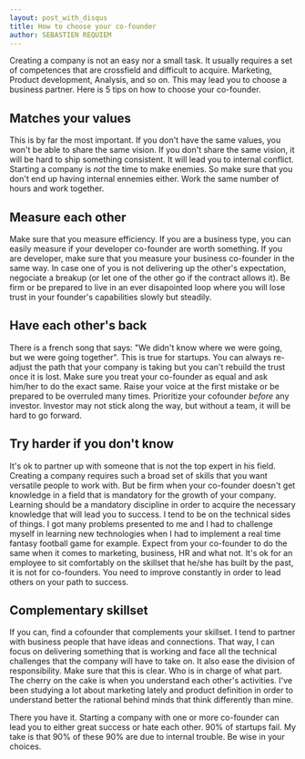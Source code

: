 ```yaml
---
layout: post_with_disqus
title: How to choose your co-founder
author: SEBASTIEN REQUIEM
---
```


<p class="intro">Creating a company is not an easy nor a small task. It usually requires a set of competences that are crossfield and difficult to acquire. Marketing, Product development, Analysis, and so on. This may lead you to choose a business partner. Here is 5 tips on how to choose your co-founder.</p>

## Matches your values ##
This is by far the most important. If you don't have the same values, you won't be able to share the same vision. If you don't share the same vision, it will be hard to ship something consistent. It will lead you to internal conflict. Starting a company is *not* the time to make enemies. So make sure that you don't end up having internal ennemies either. Work the same number of hours and work together.

## Measure each other ##
Make sure that you measure efficiency. If you are a business type, you can easily measure if your developer co-founder are worth something. If you are developer, make sure that you measure your business co-founder in the same way. In case one of you is not delivering up the other's expectation, negociate a breakup (or let one of the other go if the contract allows it). Be firm or be prepared to live in an ever disapointed loop where you will lose trust in your founder's capabilities slowly but steadily.

## Have each other's back ##
There is a french song that says: "We didn't know where we were going, but we were going together". This is true for startups. You can always re-adjust the path that your company is taking but you can't rebuild the trust once it is lost. Make sure you treat your co-founder as equal and ask him/her to do the exact same. Raise your voice at the first mistake or be prepared to be overruled many times. Prioritize your cofounder *before* any investor. Investor may not stick along the way, but without a team, it will be hard to go forward.

## Try harder if you don't know ##
It's ok to partner up with someone that is not the top expert in his field. Creating a company requires such a broad set of skills that you want versatile people to work with. But be firm when your co-founder doesn't get knowledge in a field that is mandatory for the growth of your company. Learning should be a mandatory 
discipline in order to acquire the necessary knowledge that will lead you to success. I tend to be on the technical sides of things. I got many problems presented to me and I had to challenge myself in learning new technologies when I had to implement a real time fantasy football game for example. Expect from your co-founder to do the same when it comes to marketing, business, HR and what not. It's ok for an employee to sit comfortably on the skillset that he/she has built by the past, it is not for co-founders. You need to improve constantly in order to lead others on your path to success.

## Complementary skillset ##
If you can, find a cofounder that complements your skillset. I tend to partner with business people that have ideas and connections. That way, I can focus on delivering something that is working and face all the technical challenges that the company will have to take on.
It also ease the division of responsibility. Make sure that this is clear. Who is in charge of what part. The cherry on the cake is when you understand each other's activities. I've been studying a lot about marketing lately and product definition in order to understand better the rational behind minds that think differently than mine.

There you have it. Starting a company with one or more co-founder can lead you to either great success or hate each other. 90% of startups fail. My take is that 90% of these 90% are due to internal trouble. Be wise in your choices.
